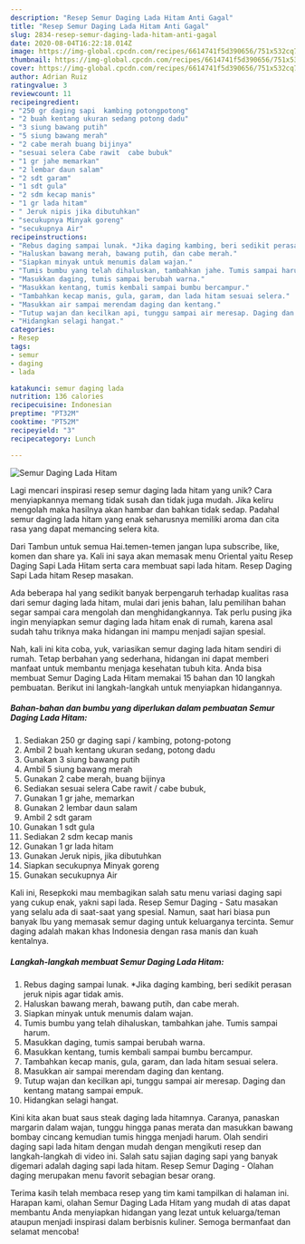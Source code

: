 ```yaml
---
description: "Resep Semur Daging Lada Hitam Anti Gagal"
title: "Resep Semur Daging Lada Hitam Anti Gagal"
slug: 2834-resep-semur-daging-lada-hitam-anti-gagal
date: 2020-08-04T16:22:18.014Z
image: https://img-global.cpcdn.com/recipes/6614741f5d390656/751x532cq70/semur-daging-lada-hitam-foto-resep-utama.jpg
thumbnail: https://img-global.cpcdn.com/recipes/6614741f5d390656/751x532cq70/semur-daging-lada-hitam-foto-resep-utama.jpg
cover: https://img-global.cpcdn.com/recipes/6614741f5d390656/751x532cq70/semur-daging-lada-hitam-foto-resep-utama.jpg
author: Adrian Ruiz
ratingvalue: 3
reviewcount: 11
recipeingredient:
- "250 gr daging sapi  kambing potongpotong"
- "2 buah kentang ukuran sedang potong dadu"
- "3 siung bawang putih"
- "5 siung bawang merah"
- "2 cabe merah buang bijinya"
- "sesuai selera Cabe rawit  cabe bubuk"
- "1 gr jahe memarkan"
- "2 lembar daun salam"
- "2 sdt garam"
- "1 sdt gula"
- "2 sdm kecap manis"
- "1 gr lada hitam"
- " Jeruk nipis jika dibutuhkan"
- "secukupnya Minyak goreng"
- "secukupnya Air"
recipeinstructions:
- "Rebus daging sampai lunak. *Jika daging kambing, beri sedikit perasan jeruk nipis agar tidak amis."
- "Haluskan bawang merah, bawang putih, dan cabe merah."
- "Siapkan minyak untuk menumis dalam wajan."
- "Tumis bumbu yang telah dihaluskan, tambahkan jahe. Tumis sampai harum."
- "Masukkan daging, tumis sampai berubah warna."
- "Masukkan kentang, tumis kembali sampai bumbu bercampur."
- "Tambahkan kecap manis, gula, garam, dan lada hitam sesuai selera."
- "Masukkan air sampai merendam daging dan kentang."
- "Tutup wajan dan kecilkan api, tunggu sampai air meresap. Daging dan kentang matang sampai empuk."
- "Hidangkan selagi hangat."
categories:
- Resep
tags:
- semur
- daging
- lada

katakunci: semur daging lada 
nutrition: 136 calories
recipecuisine: Indonesian
preptime: "PT32M"
cooktime: "PT52M"
recipeyield: "3"
recipecategory: Lunch

---
```



![Semur Daging Lada Hitam](https://img-global.cpcdn.com/recipes/6614741f5d390656/751x532cq70/semur-daging-lada-hitam-foto-resep-utama.jpg)

Lagi mencari inspirasi resep semur daging lada hitam yang unik? Cara menyiapkannya memang tidak susah dan tidak juga mudah. Jika keliru mengolah maka hasilnya akan hambar dan bahkan tidak sedap. Padahal semur daging lada hitam yang enak seharusnya memiliki aroma dan cita rasa yang dapat memancing selera kita.

Dari Tambun untuk semua Hai.temen-temen jangan lupa subscribe, like, komen dan share ya. Kali ini saya akan memasak menu Oriental yaitu Resep Daging Sapi Lada Hitam serta cara membuat sapi lada hitam. Resep Daging Sapi Lada hitam Resep masakan.

Ada beberapa hal yang sedikit banyak berpengaruh terhadap kualitas rasa dari semur daging lada hitam, mulai dari jenis bahan, lalu pemilihan bahan segar sampai cara mengolah dan menghidangkannya. Tak perlu pusing jika ingin menyiapkan semur daging lada hitam enak di rumah, karena asal sudah tahu triknya maka hidangan ini mampu menjadi sajian spesial.


Nah, kali ini kita coba, yuk, variasikan semur daging lada hitam sendiri di rumah. Tetap berbahan yang sederhana, hidangan ini dapat memberi manfaat untuk membantu menjaga kesehatan tubuh kita. Anda bisa membuat Semur Daging Lada Hitam memakai 15 bahan dan 10 langkah pembuatan. Berikut ini langkah-langkah untuk menyiapkan hidangannya.

<!--inarticleads1-->

##### Bahan-bahan dan bumbu yang diperlukan dalam pembuatan Semur Daging Lada Hitam:

1. Sediakan 250 gr daging sapi / kambing, potong-potong
1. Ambil 2 buah kentang ukuran sedang, potong dadu
1. Gunakan 3 siung bawang putih
1. Ambil 5 siung bawang merah
1. Gunakan 2 cabe merah, buang bijinya
1. Sediakan sesuai selera Cabe rawit / cabe bubuk,
1. Gunakan 1 gr jahe, memarkan
1. Gunakan 2 lembar daun salam
1. Ambil 2 sdt garam
1. Gunakan 1 sdt gula
1. Sediakan 2 sdm kecap manis
1. Gunakan 1 gr lada hitam
1. Gunakan  Jeruk nipis, jika dibutuhkan
1. Siapkan secukupnya Minyak goreng
1. Gunakan secukupnya Air


Kali ini, Resepkoki mau membagikan salah satu menu variasi daging sapi yang cukup enak, yakni sapi lada. Resep Semur Daging - Satu masakan yang selalu ada di saat-saat yang spesial. Namun, saat hari biasa pun banyak Ibu yang memasak semur daging untuk keluarganya tercinta. Semur daging adalah makan khas Indonesia dengan rasa manis dan kuah kentalnya. 

<!--inarticleads2-->

##### Langkah-langkah membuat Semur Daging Lada Hitam:

1. Rebus daging sampai lunak. *Jika daging kambing, beri sedikit perasan jeruk nipis agar tidak amis.
1. Haluskan bawang merah, bawang putih, dan cabe merah.
1. Siapkan minyak untuk menumis dalam wajan.
1. Tumis bumbu yang telah dihaluskan, tambahkan jahe. Tumis sampai harum.
1. Masukkan daging, tumis sampai berubah warna.
1. Masukkan kentang, tumis kembali sampai bumbu bercampur.
1. Tambahkan kecap manis, gula, garam, dan lada hitam sesuai selera.
1. Masukkan air sampai merendam daging dan kentang.
1. Tutup wajan dan kecilkan api, tunggu sampai air meresap. Daging dan kentang matang sampai empuk.
1. Hidangkan selagi hangat.


Kini kita akan buat saus steak daging lada hitamnya. Caranya, panaskan margarin dalam wajan, tunggu hingga panas merata dan masukkan bawang bombay cincang kemudian tumis hingga menjadi harum. Olah sendiri daging sapi lada hitam dengan mudah dengan mengikuti resep dan langkah-langkah di video ini. Salah satu sajian daging sapi yang banyak digemari adalah daging sapi lada hitam. Resep Semur Daging - Olahan daging merupakan menu favorit sebagian besar orang. 

Terima kasih telah membaca resep yang tim kami tampilkan di halaman ini. Harapan kami, olahan Semur Daging Lada Hitam yang mudah di atas dapat membantu Anda menyiapkan hidangan yang lezat untuk keluarga/teman ataupun menjadi inspirasi dalam berbisnis kuliner. Semoga bermanfaat dan selamat mencoba!
